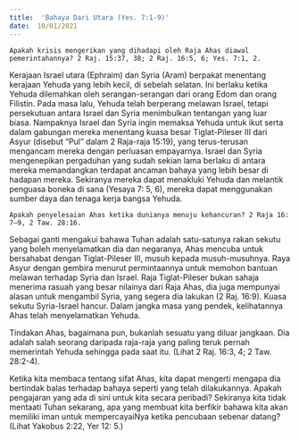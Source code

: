 ```yaml
---
title:  'Bahaya Dari Utara (Yes. 7:1-9)'
date:  10/01/2021
---
```


`Apakah krisis mengerikan yang dihadapi oleh Raja Ahas diawal pemerintahannya? 2 Raj. 15:37, 38; 2 Raj. 16:5, 6; Yes. 7:1, 2.`

Kerajaan Israel utara (Ephraim) dan Syria (Aram) berpakat menentang kerajaan Yehuda yang lebih kecil, di sebelah selatan. Ini berlaku ketika Yehuda dilemahkan oleh serangan-serangan dari orang Edom dan orang Filistin. Pada masa lalu, Yehuda telah berperang melawan Israel, tetapi persekutuan antara Israel dan Syria menimbulkan tentangan yang luar biasa. Nampaknya Israel dan Syria ingin memaksa Yehuda untuk ikut serta dalam gabungan mereka menentang kuasa besar Tiglat-Pileser III dari Asyur (disebut “Pul” dalam 2 Raja-raja 15:19), yang terus-terusan mengancam mereka dengan perluasan empayarnya. Israel dan Syria mengenepikan pergaduhan yang sudah sekian lama berlaku di antara mereka memandangkan terdapat ancaman bahaya yang lebih besar di hadapan mereka. Sekiranya mereka dapat menakluki Yehuda dan melantik penguasa boneka di sana (Yesaya 7: 5, 6), mereka dapat menggunakan sumber daya dan tenaga kerja bangsa Yehuda.

`Apakah penyelesaian Ahas ketika dunianya menuju kehancuran? 2 Raja 16: 7–9, 2 Taw. 28:16.`

Sebagai ganti mengakui bahawa Tuhan adalah satu-satunya rakan sekutu yang boleh menyelamatkan dia dan negaranya, Ahas mencuba untuk bersahabat dengan Tiglat-Pileser III, musuh kepada musuh-musuhnya. Raya Asyur dengan gembira menurut permintaannya untuk memohon bantuan melawan terhadap Syria dan Israel. Raja Tiglat-Pileser bukan sahaja menerima rasuah yang besar nilainya dari Raja Ahas, dia juga mempunyai alasan untuk mengambil Syria, yang segera dia lakukan (2 Raj. 16:9). Kuasa sekutu Syria-Israel hancur. Dalam jangka masa yang pendek, kelihatannya Ahas telah menyelamatkan Yehuda.

Tindakan Ahas, bagaimana pun, bukanlah sesuatu yang diluar jangkaan. Dia adalah salah seorang daripada raja-raja yang paling teruk pernah memerintah Yehuda sehingga pada saat itu. (Lihat 2 Raj. 16:3, 4; 2 Taw. 28:2-4).

Ketika kita membaca tentang sifat Ahas, kita dapat mengerti mengapa dia bertindak balas terhadap bahaya seperti yang telah dilakukannya. Apakah pengajaran yang ada di sini untuk kita secara peribadi? Sekiranya kita tidak mentaati Tuhan sekarang, apa yang membuat kita berfikir bahawa kita akan memiliki iman untuk mempercayaiNya ketika pencubaan sebenar datang? (Lihat Yakobus 2:22, Yer 12: 5.)